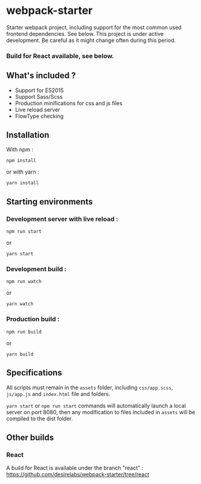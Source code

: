 # webpack-starter
Starter webpack project, including support for the most common used frontend dependencies. See below.
This project is under active development. Be careful as it might change often during this period.

### Build for React available, see below.

## What's included ?
* Support for ES2015
* Support Sass/Scss
* Production minifications for css and js files
* Live reload server
* FlowType checking

## Installation
With npm :
```
npm install
```
or with yarn :
```
yarn install
```

## Starting environments
### Development server with live reload :
```
npm run start
```
or
```
yarn start
```
### Development build :
```
npm run watch
```
or
```
yarn watch
```
### Production build :
```
npm run build
```
or
```
yarn build
```

## Specifications
All scripts must remain in the `assets` folder, including `css/app.scss`, `js/app.js` and `index.html` file and folders.

`yarn start` or `npm run start` commands will automatically launch a local server on port 8080, then any modification to files included in `assets` will be compiled to the dist folder.

## Other builds
### React
A build for React is available under the branch "react" : https://github.com/desirelabs/webpack-starter/tree/react